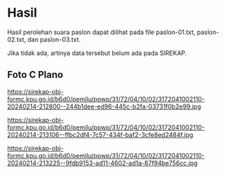 # Hasil

Hasil perolehan suara paslon dapat dilihat pada file paslon-01.txt, paslon-02.txt, dan paslon-03.txt.

Jika tidak ada, artinya data tersebut belum ada pada SIREKAP.

## Foto C Plano

https://sirekap-obj-formc.kpu.go.id/b6d0/pemilu/ppwp/31/72/04/10/02/3172041002110-20240214-212800--244b1dee-ed96-445c-b2fa-03731f0b2e99.jpg

https://sirekap-obj-formc.kpu.go.id/b6d0/pemilu/ppwp/31/72/04/10/02/3172041002110-20240214-213106--ffbc2df4-7c57-434f-baf2-3cfe8ed2484f.jpg

https://sirekap-obj-formc.kpu.go.id/b6d0/pemilu/ppwp/31/72/04/10/02/3172041002110-20240214-213225--9fdb9153-ad11-4602-ad1a-87f94be756cc.jpg
